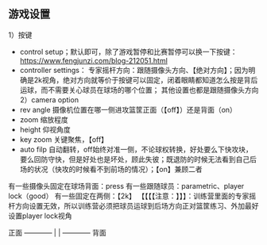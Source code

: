 ## 游戏设置
1）按键
- control setup；默认即可，除了游戏暂停和比赛暂停可以换一下按键：https://www.fengjunzi.com/blog-212051.html
- controller settings：
专家摇杆方向：跟随摄像头方向、【绝对方向】；因为明确是2k视角，绝对方向就等价于按键可以固定，闭着眼睛都知道怎么按是背后运球，而不需要关心球员在球场的哪个位置；
其他设置也都是跟随摄像头方向
2）camera option
- rev angle 摄像机位置在哪一侧进攻篮筐正面（【off】）还是背面（on）
- zoom 缩放程度
- height 仰视角度
- key zoom 关键聚焦，【off】
- auto filp 自动翻转，off始终对准一侧，不论球权转换，好处要么下快攻块，要么回防守快，但是好处也是坏处，顾此失彼；既退防的时候无法看到自己后场的状况（快攻的时候看不到前场的情况）；【on】兼顾二者

有一些摄像头固定在球场背面：press
有一些跟随球员：parametric、player lock（good）
有一些固定在两侧：【2k】
【【【【注意：】】】：训练营里面的专家摇杆方向设置无效，所以训练营必须把球员运球到后场方向正对篮筐练习、外加最好设置player lock视角

 正面
 ————
|    |
 ————
 背面